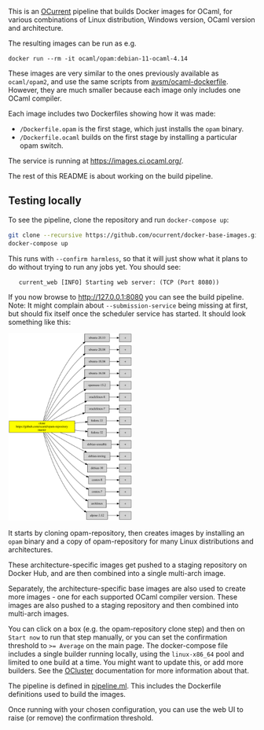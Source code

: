 This is an [OCurrent][] pipeline that builds Docker images for OCaml, for
various combinations of Linux distribution, Windows version, OCaml version
and architecture.

The resulting images can be run as e.g.

```
docker run --rm -it ocaml/opam:debian-11-ocaml-4.14
```

These images are very similar to the ones previously available as `ocaml/opam2`,
and use the same scripts from [avsm/ocaml-dockerfile][].
However, they are much smaller because each image only includes one OCaml compiler.

Each image includes two Dockerfiles showing how it was made:

- `/Dockerfile.opam` is the first stage, which just installs the `opam` binary.
- `/Dockerfile.ocaml` builds on the first stage by installing a particular opam switch.

The service is running at <https://images.ci.ocaml.org/>.

The rest of this README is about working on the build pipeline.

## Testing locally

To see the pipeline, clone the repository and run `docker-compose up`:

```bash
git clone --recursive https://github.com/ocurrent/docker-base-images.git
docker-compose up
```

This runs with `--confirm harmless`, so that it will just show what it plans to do without trying to run any jobs yet.
You should see:

```
   current_web [INFO] Starting web server: (TCP (Port 8080))
```

If you now browse to <http://127.0.0.1:8080> you can see the build pipeline.
Note: It might complain about `--submission-service` being missing at first, but should fix itself once the scheduler service has started.
It should look something like this:

<p align='center' style='max-width: 50%'>
  <img src="./doc/pipeline.svg"/>
</p>

It starts by cloning opam-repository,
then creates images by installing an `opam` binary and a copy of opam-repository
for many Linux distributions and architectures.

These architecture-specific images get pushed to a staging repository on Docker Hub,
and are then combined into a single multi-arch image.

Separately, the architecture-specific base images are also used to create more images -
one for each supported OCaml compiler version.
These images are also pushed to a staging repository and then combined into multi-arch images.

You can click on a box (e.g. the opam-repository clone step) and then on `Start now` to run that step manually, or
you can set the confirmation threshold to `>= Average` on the main page.
The docker-compose file includes a single builder running locally, using the `linux-x86_64` pool and limited to one build at a time.
You might want to update this, or add more builders.
See the [OCluster][] documentation for more information about that.

The pipeline is defined in [pipeline.ml][].
This includes the Dockerfile definitions used to build the images.

Once running with your chosen configuration, you can use the web UI to raise (or remove) the confirmation threshold.


[OCurrent]: https://github.com/ocurrent/ocurrent
[pipeline.ml]: https://github.com/ocurrent/docker-base-images/blob/master/src/pipeline.ml
[conf.ml]: https://github.com/ocurrent/docker-base-images/blob/master/src/conf.ml
[avsm/ocaml-dockerfile]: https://github.com/avsm/ocaml-dockerfile
[OCluster]: https://github.com/ocurrent/ocluster
